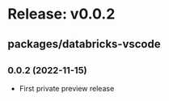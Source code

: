# Release: v0.0.2

## packages/databricks-vscode

## <small>0.0.2 (2022-11-15)</small>

-   First private preview release
